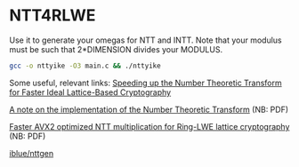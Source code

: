 # NTT4RLWE

Use it to generate your omegas for NTT and INTT. Note that your modulus must be such that 2*DIMENSION divides your MODULUS.


```bash
gcc -o nttyike -O3 main.c && ./nttyike
```

Some useful, relevant links:
[Speeding up the Number Theoretic Transform for Faster Ideal Lattice-Based Cryptography](https://link.springer.com/chapter/10.1007/978-3-319-48965-0_8)

[A note on the implementation of the Number Theoretic Transform](https://eprint.iacr.org/2017/727.pdf) (NB: PDF)

[Faster AVX2 optimized NTT multiplication for Ring-LWE lattice cryptography](https://www.crypto.ethz.ch/publications/files/Seiler18.pdf) (NB: PDF)

[iblue/nttgen](https://github.com/iblue/nttgen)
